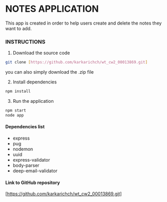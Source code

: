 # NOTES APPLICATION

This app is created in order to help users create and delete the notes they want to add.

### INSTRUCTIONS
1. Download the source code

```bash
git clone [https://github.com/karkarichch/wt_cw2_00013869.git]

```
you can also simply download the .zip file

2. Install dependencies
```bash
npm install
```

3. Run the application
```bash
npm start 
node app
```

#### Dependencies list
- express
- pug
- nodemon
- uuid
- express-validator
- body-parser
- deep-email-validator

#### Link to GitHub repository
[https://github.com/karkarichch/wt_cw2_00013869.git]
